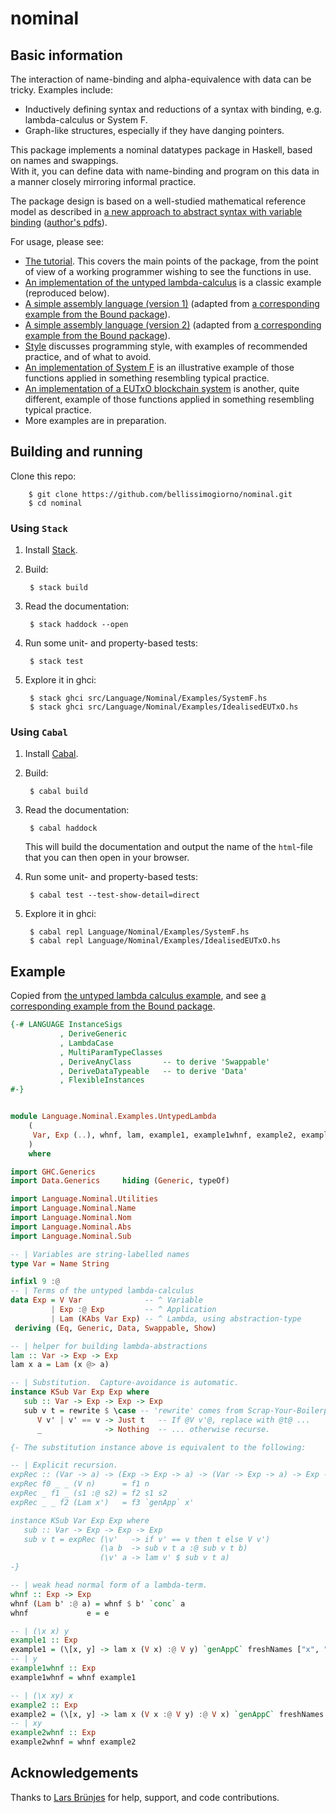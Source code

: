 # nominal

## Basic information

The interaction of name-binding and alpha-equivalence with data can be tricky.  Examples include:

* Inductively defining syntax and reductions of a syntax with binding, e.g. lambda-calculus or System F.
* Graph-like structures, especially if they have danging pointers.

This package implements a nominal datatypes package in Haskell, based on names and swappings.  
With it, you can define data with name-binding and program on this data in a manner closely mirroring informal practice.

The package design is based on a well-studied mathematical reference model as described in [a new approach to abstract syntax with variable binding](https://link.springer.com/article/10.1007/s001650200016) ([author's pdfs](http://www.gabbay.org.uk/papers.html#newaas-jv)).

For usage, please see:

* [The tutorial](https://github.com/bellissimogiorno/nominal/blob/master/src/Language/Nominal/Examples/Tutorial.hs).  This covers the main points of the package, from the point of view of a working programmer wishing to see the functions in use.
* [An implementation of the untyped lambda-calculus](https://github.com/bellissimogiorno/nominal/blob/master/src/Language/Nominal/Examples/UntypedLambda.hs) is a classic example (reproduced below).
* [A simple assembly language (version 1)](https://github.com/bellissimogiorno/nominal/blob/master/src/Language/Nominal/Examples/Assembly1.hs) (adapted from [a corresponding example from the Bound package](https://github.com/ekmett/bound/blob/master/examples/Imperative.hs)).
* [A simple assembly language (version 2)](https://github.com/bellissimogiorno/nominal/blob/master/src/Language/Nominal/Examples/Assembly2.hs) (adapted from [a corresponding example from the Bound package](https://github.com/ekmett/bound/blob/master/examples/Imperative.hs)).
* [Style](https://github.com/bellissimogiorno/nominal/blob/master/src/Language/Nominal/Examples/Style.hs) discusses programming style, with examples of recommended practice, and of what to avoid.
* [An implementation of System F](https://github.com/bellissimogiorno/nominal/blob/master/src/Language/Nominal/Examples/SystemF.hs) is an illustrative example of those functions applied in something resembling typical practice.
* [An implementation of a EUTxO blockchain system](https://github.com/bellissimogiorno/nominal/blob/master/src/Language/Nominal/Examples/IdealisedEUTxO.hs) is another, quite different, example of those functions applied in something resembling typical practice.
* More examples are in preparation.


## Building and running

Clone this repo:

        $ git clone https://github.com/bellissimogiorno/nominal.git
        $ cd nominal

### Using `Stack`

1. Install [Stack](https://github.com/commercialhaskell/stack).


2. Build:

        $ stack build

3. Read the documentation:

        $ stack haddock --open

4. Run some unit- and property-based tests:

        $ stack test

5. Explore it in ghci:

        $ stack ghci src/Language/Nominal/Examples/SystemF.hs
        $ stack ghci src/Language/Nominal/Examples/IdealisedEUTxO.hs

### Using `Cabal`

1. Install [Cabal](https://www.haskell.org/cabal/).

2. Build:

        $ cabal build

3. Read the documentation:

        $ cabal haddock

   This will build the documentation and output the name of the `html`-file
   that you can then open in your browser.

4. Run some unit- and property-based tests:

        $ cabal test --test-show-detail=direct

5. Explore it in ghci:

        $ cabal repl Language/Nominal/Examples/SystemF.hs
        $ cabal repl Language/Nominal/Examples/IdealisedEUTxO.hs

## Example

Copied from [the untyped lambda calculus example](https://github.com/bellissimogiorno/nominal/blob/master/src/Language/Nominal/Examples/UntypedLambda.hs), and see [a corresponding example from the Bound package](https://hackage.haskell.org/package/bound).

```haskell
{-# LANGUAGE InstanceSigs
           , DeriveGeneric
           , LambdaCase
           , MultiParamTypeClasses
           , DeriveAnyClass       -- to derive 'Swappable'
           , DeriveDataTypeable   -- to derive 'Data'
           , FlexibleInstances
#-}


module Language.Nominal.Examples.UntypedLambda
    (
     Var, Exp (..), whnf, lam, example1, example1whnf, example2, example2whnf
    )
    where

import GHC.Generics
import Data.Generics     hiding (Generic, typeOf)

import Language.Nominal.Utilities
import Language.Nominal.Name
import Language.Nominal.Nom
import Language.Nominal.Abs
import Language.Nominal.Sub

-- | Variables are string-labelled names
type Var = Name String

infixl 9 :@
-- | Terms of the untyped lambda-calculus
data Exp = V Var              -- ^ Variable
         | Exp :@ Exp         -- ^ Application
         | Lam (KAbs Var Exp) -- ^ Lambda, using abstraction-type
 deriving (Eq, Generic, Data, Swappable, Show)

-- | helper for building lambda-abstractions
lam :: Var -> Exp -> Exp
lam x a = Lam (x @> a)

-- | Substitution.  Capture-avoidance is automatic.
instance KSub Var Exp Exp where
   sub :: Var -> Exp -> Exp -> Exp
   sub v t = rewrite $ \case -- 'rewrite' comes from Scrap-Your-Boilerplate generics.  It goes automatically under the binder.
      V v' | v' == v -> Just t   -- If @V v'@, replace with @t@ ...
      _              -> Nothing  -- ... otherwise recurse.

{- The substitution instance above is equivalent to the following:

-- | Explicit recursion.
expRec :: (Var -> a) -> (Exp -> Exp -> a) -> (Var -> Exp -> a) -> Exp -> a
expRec f0 _ _ (V n)      = f1 n
expRec _ f1 _ (s1 :@ s2) = f2 s1 s2
expRec _ _ f2 (Lam x')   = f3 `genApp` x'

instance KSub Var Exp Exp where
   sub :: Var -> Exp -> Exp -> Exp
   sub v t = expRec (\v'   -> if v' == v then t else V v')
                    (\a b  -> sub v t a :@ sub v t b)
                    (\v' a -> lam v' $ sub v t a)
-}

-- | weak head normal form of a lambda-term.
whnf :: Exp -> Exp 
whnf (Lam b' :@ a) = whnf $ b' `conc` a  
whnf             e = e

-- | (\x x) y
example1 :: Exp
example1 = (\[x, y] -> lam x (V x) :@ V y) `genAppC` freshNames ["x", "y"] 
-- | y
example1whnf :: Exp
example1whnf = whnf example1

-- | (\x xy) x
example2 :: Exp
example2 = (\[x, y] -> lam x (V x :@ V y) :@ V x) `genAppC` freshNames ["x", "y"] 
-- | xy
example2whnf :: Exp
example2whnf = whnf example2
```

## Acknowledgements

Thanks to [Lars Brünjes](https://github.com/brunjlar/) for help, support, and code contributions.
